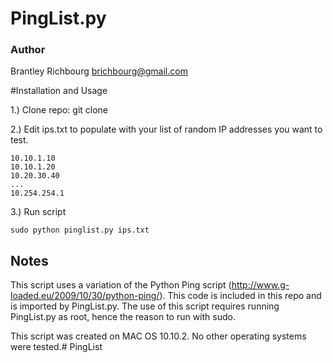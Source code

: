 # PingList.py
### Author
Brantley Richbourg <brichbourg@gmail.com>

#Installation and Usage

1.) Clone repo:
	git clone 

2.) Edit ips.txt to populate with your list of random IP addresses you want to test.

	10.10.1.10
	10.10.1.20
	10.20.30.40
	...
	10.254.254.1	

3.) Run script

	sudo python pinglist.py ips.txt

## Notes

This script uses a variation of the Python Ping script (http://www.g-loaded.eu/2009/10/30/python-ping/).  This code is included in this repo and is imported by PingList.py.  The use of this script requires running PingList.py as root, hence the reason to run with sudo.

This script was created on MAC OS 10.10.2.  No other operating systems were tested.# PingList
